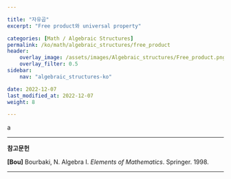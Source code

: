 ```yaml
---

title: "자유곱"
excerpt: "Free product와 universal property"

categories: [Math / Algebraic Structures]
permalink: /ko/math/algebraic_structures/free_product
header:
    overlay_image: /assets/images/Algebraic_structures/Free_product.png
    overlay_filter: 0.5
sidebar: 
    nav: "algebraic_structures-ko"

date: 2022-12-07
last_modified_at: 2022-12-07
weight: 8

---
```


a

---

**참고문헌**

**[Bou]** Bourbaki, N. Algebra I. *Elements of Mathematics*. Springer. 1998.  

---